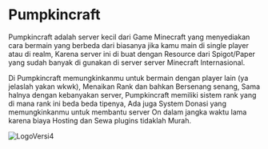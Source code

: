 # Pumpkincraft
Pumpkincraft adalah server kecil dari Game Minecraft yang menyediakan cara bermain yang berbeda dari biasanya jika kamu main di single player atau di realm, Karena server ini di buat dengan Resource dari Spigot/Paper yang sudah banyak di gunakan di server server Minecraft Internasional.

Di Pumpkincraft memungkinkanmu untuk bermain dengan player lain (ya jelaslah yakan wkwk), Menaikan Rank dan bahkan Bersenang senang, Sama halnya dengan kebanyakan server, Pumpkincraft memiliki sistem rank yang di mana rank ini beda beda tipenya, Ada juga System Donasi yang memungkinkanmu untuk membantu server On dalam jangka waktu lama karena biaya Hosting dan Sewa plugins tidaklah Murah.

![LogoVersi4](https://user-images.githubusercontent.com/64282946/110108695-134e2700-7ddf-11eb-9a71-27d7171c97de.png)
